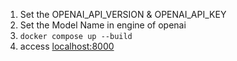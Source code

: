 1. Set the OPENAI_API_VERSION & OPENAI_API_KEY
2. Set the Model Name in engine of openai
3. `docker compose up --build`
4. access <localhost:8000>
